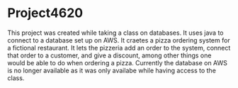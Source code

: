 # Project4620
This project was created while taking a class on databases. It uses java to connect to a database set up on AWS.
It craetes a pizza ordering system for a fictional restaurant. It lets the pizzeria add an order to the system, 
connect that order to a customer, and give a discount, among other things one would be able to do when ordering a
pizza. Currently the database on AWS is no longer available as it was only availabe while having access to the class.
